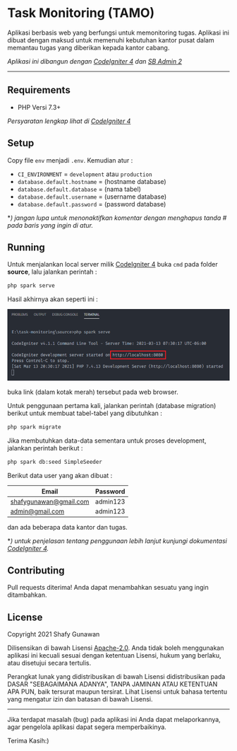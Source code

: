 # Task Monitoring (TAMO)
Aplikasi berbasis web yang berfungsi untuk memonitoring tugas. Aplikasi ini dibuat dengan maksud untuk memenuhi kebutuhan kantor pusat dalam memantau tugas yang diberikan kepada kantor cabang.

*Aplikasi ini dibangun dengan [CodeIgniter 4](https://codeigniter.com/) dan [SB Admin 2](https://startbootstrap.com/theme/sb-admin-2/)*

---

## Requirements
* PHP Versi 7.3+

*Persyaratan lengkap lihat di [CodeIgniter 4](https://codeigniter.com/user_guide/intro/requirements.html)*

## Setup
Copy file `env` menjadi `.env`. Kemudian atur :

* `CI_ENVIRONMENT` = `development` atau `production`
* `database.default.hostname` = (hostname database)
* `database.default.database` =  (nama tabel)
* `database.default.username` = (username database)
* `database.default.password` = (password database)

**) jangan lupa untuk menonaktifkan komentar dengan menghapus tanda # pada baris yang ingin di atur.*

## Running
Untuk menjalankan local server milik [CodeIgniter 4](https://codeigniter.com/user_guide/installation/running.html) buka `cmd` pada folder **source**, lalu jalankan perintah :

```sh
php spark serve
```

Hasil akhirnya akan seperti ini :

![starting server result](/img/starting-server-result.PNG)

buka link (dalam kotak merah) tersebut pada web browser.

Untuk penggunaan pertama kali, jalankan perintah (database migration) berikut untuk membuat tabel-tabel yang dibutuhkan :

```sh
php spark migrate
```

Jika membutuhkan data-data sementara untuk proses development, jalankan perintah berikut :

```sh
php spark db:seed SimpleSeeder
```

Berikut data user yang akan dibuat :

|Email |Password |
|------|---------|
|shafygunawan@gmail.com |admin123 |
|admin@gmail.com |admin123 |

dan ada beberapa data kantor dan tugas.

**) untuk penjelasan tentang penggunaan lebih lanjut kunjungi dokumentasi [CodeIgniter 4](https://codeigniter.com/user_guide/index.html).*

## Contributing
Pull requests diterima! Anda dapat menambahkan sesuatu yang ingin ditambahkan.

## License
Copyright 2021 Shafy Gunawan

Dilisensikan di bawah Lisensi [Apache-2.0](https://www.apache.org/licenses/LICENSE-2.0). Anda tidak boleh menggunakan aplikasi ini kecuali sesuai dengan ketentuan Lisensi, hukum yang berlaku, atau disetujui secara tertulis.

Perangkat lunak yang didistribusikan di bawah Lisensi didistribusikan pada DASAR "SEBAGAIMANA ADANYA", TANPA JAMINAN ATAU KETENTUAN APA PUN, baik tersurat maupun tersirat. Lihat Lisensi untuk bahasa tertentu yang mengatur izin dan batasan di bawah Lisensi.

---

Jika terdapat masalah (bug) pada aplikasi ini Anda dapat melaporkannya, agar pengelola aplikasi dapat segera memperbaikinya.

Terima Kasih:)